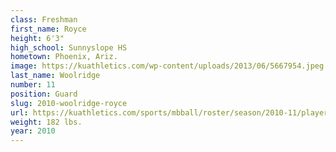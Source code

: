 ```yaml
---
class: Freshman
first_name: Royce
height: 6'3"
high_school: Sunnyslope HS
hometown: Phoenix, Ariz.
image: https://kuathletics.com/wp-content/uploads/2013/06/5667954.jpeg
last_name: Woolridge
number: 11
position: Guard
slug: 2010-woolridge-royce
url: https://kuathletics.com/sports/mbball/roster/season/2010-11/player/royce-woolridge/
weight: 182 lbs.
year: 2010
---
```

